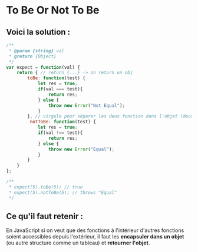 # To Be Or Not To Be

## Voici la solution :

``` js
/**
 * @param {string} val
 * @return {Object}
 */
var expect = function(val) {
    return { // return {...} -> on return un obj
        toBe: function(test) {
            let res = true;
            if(val === test){
                return res;
            } else {
                throw new Error("Not Equal");
            }
        }, // virgule pour séparer les deux fonction dans l'objet (deux parties distinctes de l'objet return)
         notToBe: function(test) {
            let res = true;
            if(val !== test){
                return res;
            } else {
                throw new Error("Equal");
            }
        }
    } 
};

/**
 * expect(5).toBe(5); // true
 * expect(5).notToBe(5); // throws "Equal"
 */
```

## Ce qu'il faut retenir :

En JavaScript si on veut que des fonctions à l'intérieur d'autres fonctions soient accessibles depuis l'extérieur, il faut les **encapsuler dans un objet** (ou autre structure comme un tableau) et **retourner l'objet**.
